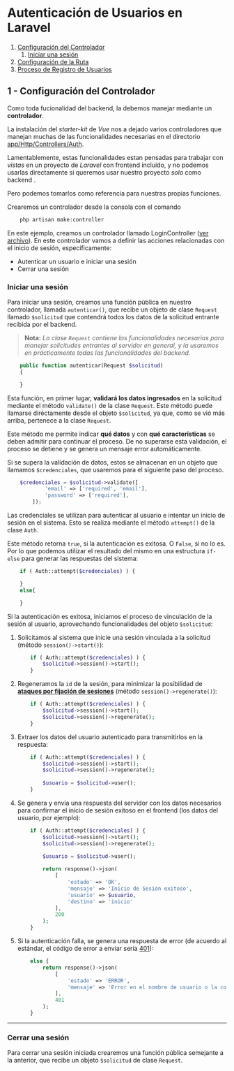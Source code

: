 # Autenticación de Usuarios en Laravel

1. [Configuración del Controlador](#1---configuración-del-controlador)
    1. [Iniciar una sesión](#iniciar-una-sesión)
2. [Configuración de la Ruta](#b---configuración-de-la-ruta)
3. [Proceso de Registro de Usuarios](#c---proceso-de-registro-de-usuarios)

## 1 - Configuración del Controlador

Como toda fucionalidad del backend, la debemos manejar mediante un **controlador**.

La instalación del _starter-kit_ de _Vue_ nos a dejado varios controladores que manejan muchas de las funcionalidades necesarias en el directorio [app/Http/Controllers/Auth][l1]. 

Lamentablemente, estas funcionalidades estan pensadas para trabajar con _vistas_ en un proyecto de _Laravel_ con frontend incluído, y no podemos usarlas directamente si queremos usar nuestro proyecto _solo_ como backend .

Pero podemos tomarlos como referencia para nuestras propias funciones.

Crearemos un controlador desde la consola con el comando

```sh
    php artisan make:controller
```

En este ejemplo, creamos un controlador llamado LoginController ([ver archivo][l2]). En este controlador vamos a definir las acciones relacionadas con el inicio de sesión, específicamente:

- Autenticar un usuario e iniciar una sesión
- Cerrar una sesión

### Iniciar una sesión

Para iniciar una sesión, creamos una función pública en nuestro controlador, llamada `autenticar()`, que recibe un objeto de clase `Request` llamado `$solicitud` que contendrá todos los datos de la solicitud entrante recibida por el backend.

> **Nota:** _La clase `Request` contiene las funcionalidades necesarias para manejar solicitudes entrantes al servidor en general, y la usaremos en prácticamente todas las funcionalidades del backend._

```php
    public function autenticar(Request $solicitud)
    {

    }
```

Esta función, en primer lugar, **validará los datos ingresados** en la solicitud mediante el método `validate()` de la clase `Request`. Este método puede llamarse diréctamente desde el objeto `$solicitud`, ya que, como se vió más arriba, pertenece a la clase `Request`.

Este método me permite indicar **qué datos** y con **qué características** se deben admitir para continuar el proceso. De no superarse esta validación, el proceso se detiene y se genera un mensaje error automáticamente.

Si se supera la validación de datos, estos se almacenan en un objeto que llamamos `$credenciales`, que usaremos para el siguiente paso del proceso.

```php
    $credenciales = $solicitud->validate([
            'email' => ['required', 'email'],
            'password' => ['required'],
        ]);
```

Las credenciales se utilizan para autenticar al usuario e intentar un inicio de sesión en el sistema. Esto se realiza mediante el método `attempt()` de la clase `Auth`.

Este método retorna `true`, si la autenticación es exitosa. O `False`, si no lo es. Por lo que podemos utilizar el resultado del mismo en una estructura `if-else` para generar las respuestas del sistema:

```php
    if ( Auth::attempt($credenciales) ) {

    }
    else{

    }
```

Si la autenticación es exitosa, iniciamos el proceso de vinculación de la sesión al usuario, aprovechando funcionalidades del objeto `$solicitud`:

1. Solicitamos al sistema que inicie una sesión vinculada a la solicitud (método `session()->start()`):

    ```php
        if ( Auth::attempt($credenciales) ) {
            $solicitud->session()->start();
        }    
    ```

2. Regeneramos la `id` de la sesión, para minimizar la posibilidad de [**ataques por fijación de sesiones**][l3] (método `session()->regenerate()`):

    ```php
        if ( Auth::attempt($credenciales) ) {
            $solicitud->session()->start();
            $solicitud->session()->regenerate();
        }
    ```

3. Extraer los datos del usuario autenticado para transmitirlos en la respuesta:

    ```php
        if ( Auth::attempt($credenciales) ) {
            $solicitud->session()->start();
            $solicitud->session()->regenerate();
            
            $usuario = $solicitud->user();
        }
    ```

4. Se genera y envía una respuesta del servidor con los datos necesarios para confirmar el inicio de sesión exitoso en el frontend (los datos del usuario, por ejemplo):

    ```php
        if ( Auth::attempt($credenciales) ) {
            $solicitud->session()->start();
            $solicitud->session()->regenerate();
            
            $usuario = $solicitud->user();

            return response()->json(
                [
                    'estado' => 'OK',
                    'mensaje' => 'Inicio de Sesión exitoso',
                    'usuario' => $usuario,
                    'destino' => 'inicio'
                ],
                200
            );
        }
    ```

5. Si la autenticación falla, se genera una respuesta de error (de acuerdo al estándar, el código de error a enviar sería [401][l4]):

    ```php
        else {
            return response()->json(
                [
                    'estado' => 'ERROR',
                    'mensaje' => 'Error en el nombre de usuario o la contraseña',
                ],
                401
            );
        }
    ```

***

### Cerrar una sesión

Para cerrar una sesión iniciada crearemos una función pública semejante a la anterior, que recibe un objeto `$solicitud` de clase `Request`.

[l1]: ../back_notas_2/app/Http/Controllers/Auth/
[l2]: ../back_notas_2/app/Http/Controllers/LoginController.php
[l3]: https://owasp.org/www-community/attacks/Session_fixation
[l4]: https://developer.mozilla.org/es/docs/Web/HTTP/Reference/Status/401
